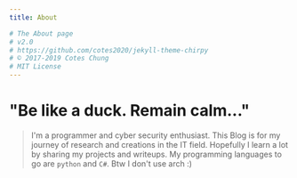 ```yaml
---
title: About

# The About page
# v2.0
# https://github.com/cotes2020/jekyll-theme-chirpy
# © 2017-2019 Cotes Chung
# MIT License
---
```


# "Be like a duck. Remain calm..."


> I'm a programmer and cyber security enthusiast.
> This Blog is for my journey of research and creations in the IT field. 
> Hopefully I learn a lot by sharing my projects and writeups.
> My programming languages to go are `python` and `C#`.
> Btw I don't use arch :) 

